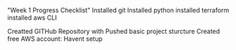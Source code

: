 "Week 1 Progress Checklist" 
Installed git
Installed python
installed terraform
installed aws CLI

Creatted GITHub Repository with
Pushed basic project sturcture
Created free AWS account:
Havent setup 
